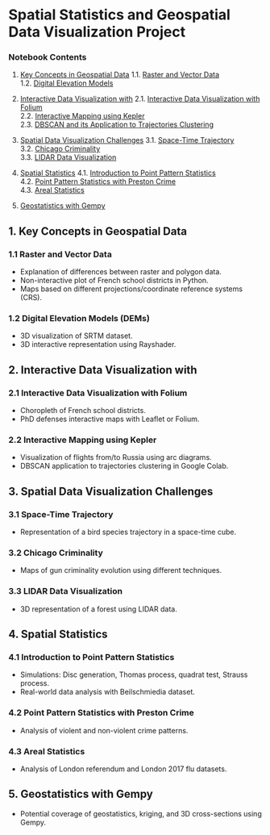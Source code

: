 # Spatial Statistics and Geospatial Data Visualization Project

### Notebook Contents

1. [Key Concepts in Geospatial Data](#key-concepts-in-geospatial-data)
    1.1. [Raster and Vector Data](#raster-and-vector-data)  
    1.2. [Digital Elevation Models](#digital-elevation-models)

2. [Interactive Data Visualization with](#interactive-data-visualization-with)
    2.1. [Interactive Data Visualization with Folium](#interactive-data-visualization-with-folium)  
    2.2. [Interactive Mapping using Kepler](#interactive-mapping-using-kepler)  
    2.3. [DBSCAN and its Application to Trajectories Clustering](#dbscan-and-its-application-to-trajectories-clustering)

3. [Spatial Data Visualization Challenges](#spatial-data-visualization-challenges)
    3.1. [Space-Time Trajectory](#space-time-trajectory)  
    3.2. [Chicago Criminality](#chicago-criminality)  
    3.3. [LIDAR Data Visualization](#lidar-data-visualization)

4. [Spatial Statistics](#spatial-statistics)
    4.1. [Introduction to Point Pattern Statistics](#introduction-to-point-pattern-statistics)  
    4.2. [Point Pattern Statistics with Preston Crime](#point-pattern-statistics-with-preston-crime)  
    4.3. [Areal Statistics](#areal-statistics)

5. [Geostatistics with Gempy](#geostatistics-with-gempy)

## 1. Key Concepts in Geospatial Data

### 1.1 Raster and Vector Data
- Explanation of differences between raster and polygon data.
- Non-interactive plot of French school districts in Python.
- Maps based on different projections/coordinate reference systems (CRS).

### 1.2 Digital Elevation Models (DEMs)
- 3D visualization of SRTM dataset.
- 3D interactive representation using Rayshader.

## 2. Interactive Data Visualization with

### 2.1 Interactive Data Visualization with Folium
- Choropleth of French school districts.
- PhD defenses interactive maps with Leaflet or Folium.

### 2.2 Interactive Mapping using Kepler
- Visualization of flights from/to Russia using arc diagrams.
- DBSCAN application to trajectories clustering in Google Colab.

## 3. Spatial Data Visualization Challenges

### 3.1 Space-Time Trajectory
- Representation of a bird species trajectory in a space-time cube.

### 3.2 Chicago Criminality
- Maps of gun criminality evolution using different techniques.

### 3.3 LIDAR Data Visualization
- 3D representation of a forest using LIDAR data.

## 4. Spatial Statistics

### 4.1 Introduction to Point Pattern Statistics
- Simulations: Disc generation, Thomas process, quadrat test, Strauss process.
- Real-world data analysis with Beilschmiedia dataset.

### 4.2 Point Pattern Statistics with Preston Crime
- Analysis of violent and non-violent crime patterns.

### 4.3 Areal Statistics
- Analysis of London referendum and London 2017 flu datasets.

## 5. Geostatistics with Gempy
- Potential coverage of geostatistics, kriging, and 3D cross-sections using Gempy.